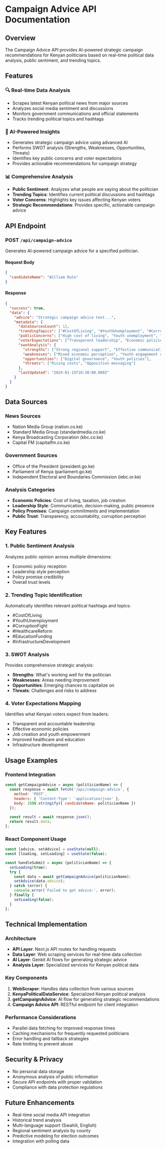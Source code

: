 # Campaign Advice API Documentation

## Overview

The Campaign Advice API provides AI-powered strategic campaign recommendations for Kenyan politicians based on real-time political data analysis, public sentiment, and trending topics.

## Features

### 🔍 Real-time Data Analysis
- Scrapes latest Kenyan political news from major sources
- Analyzes social media sentiment and discussions
- Monitors government communications and official statements
- Tracks trending political topics and hashtags

### 🧠 AI-Powered Insights
- Generates strategic campaign advice using advanced AI
- Performs SWOT analysis (Strengths, Weaknesses, Opportunities, Threats)
- Identifies key public concerns and voter expectations
- Provides actionable recommendations for campaign strategy

### 📊 Comprehensive Analysis
- **Public Sentiment**: Analyzes what people are saying about the politician
- **Trending Topics**: Identifies current political discussions and hashtags
- **Voter Concerns**: Highlights key issues affecting Kenyan voters
- **Strategic Recommendations**: Provides specific, actionable campaign advice

## API Endpoint

### POST `/api/campaign-advice`

Generates AI-powered campaign advice for a specified politician.

#### Request Body
```json
{
  "candidateName": "William Ruto"
}
```

#### Response
```json
{
  "success": true,
  "data": {
    "advice": "Strategic campaign advice text...",
    "metadata": {
      "dataSourcesCount": 12,
      "trendingTopics": ["#CostOfLiving", "#YouthUnemployment", "#CorruptionFight"],
      "publicConcerns": ["High cost of living", "Youth unemployment", "Corruption"],
      "voterExpectations": ["Transparent leadership", "Economic policies", "Job creation"],
      "swotAnalysis": {
        "strengths": ["Strong regional support", "Effective communication"],
        "weaknesses": ["Mixed economic perception", "Youth engagement challenges"],
        "opportunities": ["Digital governance", "Youth policies"],
        "threats": ["Rising costs", "Opposition messaging"]
      },
      "lastUpdated": "2024-01-15T10:30:00.000Z"
    }
  }
}
```

## Data Sources

### News Sources
- Nation Media Group (nation.co.ke)
- Standard Media Group (standardmedia.co.ke)
- Kenya Broadcasting Corporation (kbc.co.ke)
- Capital FM (capitalfm.co.ke)

### Government Sources
- Office of the President (president.go.ke)
- Parliament of Kenya (parliament.go.ke)
- Independent Electoral and Boundaries Commission (iebc.or.ke)

### Analysis Categories
- **Economic Policies**: Cost of living, taxation, job creation
- **Leadership Style**: Communication, decision-making, public presence
- **Policy Promises**: Campaign commitments and implementation
- **Public Trust**: Transparency, accountability, corruption perception

## Key Features

### 1. Public Sentiment Analysis
Analyzes public opinion across multiple dimensions:
- Economic policy reception
- Leadership style perception
- Policy promise credibility
- Overall trust levels

### 2. Trending Topic Identification
Automatically identifies relevant political hashtags and topics:
- #CostOfLiving
- #YouthUnemployment
- #CorruptionFight
- #HealthcareReform
- #EducationFunding
- #InfrastructureDevelopment

### 3. SWOT Analysis
Provides comprehensive strategic analysis:
- **Strengths**: What's working well for the politician
- **Weaknesses**: Areas needing improvement
- **Opportunities**: Emerging chances to capitalize on
- **Threats**: Challenges and risks to address

### 4. Voter Expectations Mapping
Identifies what Kenyan voters expect from leaders:
- Transparent and accountable leadership
- Effective economic policies
- Job creation and youth empowerment
- Improved healthcare and education
- Infrastructure development

## Usage Examples

### Frontend Integration
```javascript
const getCampaignAdvice = async (politicianName) => {
  const response = await fetch('/api/campaign-advice', {
    method: 'POST',
    headers: { 'Content-Type': 'application/json' },
    body: JSON.stringify({ candidateName: politicianName })
  });
  
  const result = await response.json();
  return result.data;
};
```

### React Component Usage
```jsx
const [advice, setAdvice] = useState(null);
const [loading, setLoading] = useState(false);

const handleSubmit = async (politicianName) => {
  setLoading(true);
  try {
    const data = await getCampaignAdvice(politicianName);
    setAdvice(data.advice);
  } catch (error) {
    console.error('Failed to get advice:', error);
  } finally {
    setLoading(false);
  }
};
```

## Technical Implementation

### Architecture
- **API Layer**: Next.js API routes for handling requests
- **Data Layer**: Web scraping services for real-time data collection
- **AI Layer**: Genkit AI flows for generating strategic advice
- **Analysis Layer**: Specialized services for Kenyan political data

### Key Components
1. **WebScraper**: Handles data collection from various sources
2. **KenyaPoliticalDataService**: Specialized Kenyan political analysis
3. **getCampaignAdvice**: AI flow for generating strategic recommendations
4. **Campaign Advice API**: RESTful endpoint for client integration

### Performance Considerations
- Parallel data fetching for improved response times
- Caching mechanisms for frequently requested politicians
- Error handling and fallback strategies
- Rate limiting to prevent abuse

## Security & Privacy

- No personal data storage
- Anonymous analysis of public information
- Secure API endpoints with proper validation
- Compliance with data protection regulations

## Future Enhancements

- Real-time social media API integration
- Historical trend analysis
- Multi-language support (Swahili, English)
- Regional sentiment analysis by county
- Predictive modeling for election outcomes
- Integration with polling data